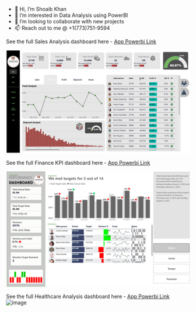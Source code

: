 - 👋 Hi, I’m Shoaib Khan
- 👀 I’m interested in Data Analysis using PowerBI  
- 💞️ I’m looking to collaborate with new projects
- 📫 Reach out to me @ +1(773)751-9594

See the full Sales Analysis dashboard here - [App Powerbi Link](https://app.powerbi.com/reportEmbed?reportId=0899fff0-0cf6-41a2-9717-56ddbd4462e4&autoAuth=true&ctid=52d48b4c-a96a-4957-8557-71bd33686f3a)

![Portfolio Dashboard](portfolio-dashboard-screenshot.png)

See the full Finance KPI dashboard here - [App Powerbi Link](https://app.powerbi.com/reportEmbed?reportId=b8c4a267-0764-4f21-8f70-391c269352f0&autoAuth=true&ctid=52d48b4c-a96a-4957-8557-71bd33686f3a)

![Portfolio Dashboard](Portfolio-dashboard-Finance-screenshot.png)

See the full Healthcare Analysis dashboard here - [App Powerbi Link](https://app.powerbi.com/reportEmbed?reportId=2324339b-fa0b-415d-86c3-9915b9c58cb2&autoAuth=true&ctid=52d48b4c-a96a-4957-8557-71bd33686f3a)
![image](https://github.com/user-attachments/assets/f3d34b5f-0645-4981-b788-1fd0f096f1b2)
